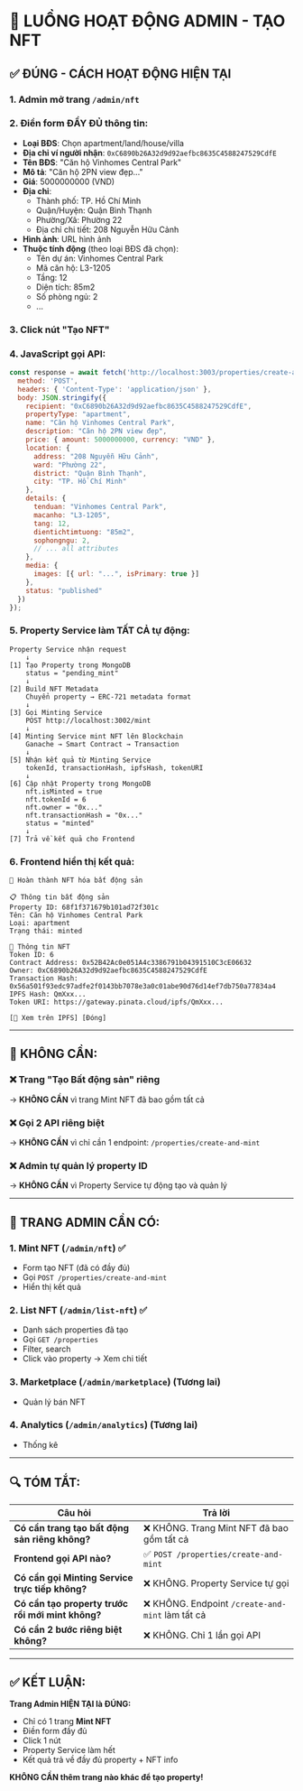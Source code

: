 # 🎯 LUỒNG HOẠT ĐỘNG ADMIN - TẠO NFT

## ✅ ĐÚNG - CÁCH HOẠT ĐỘNG HIỆN TẠI

### 1. Admin mở trang `/admin/nft`

### 2. Điền form **ĐẦY ĐỦ** thông tin:
- **Loại BĐS**: Chọn apartment/land/house/villa
- **Địa chỉ ví người nhận**: `0xC6890b26A32d9d92aefbc8635C4588247529CdfE`
- **Tên BĐS**: "Căn hộ Vinhomes Central Park"
- **Mô tả**: "Căn hộ 2PN view đẹp..."
- **Giá**: 5000000000 (VND)
- **Địa chỉ**:
  - Thành phố: TP. Hồ Chí Minh
  - Quận/Huyện: Quận Bình Thạnh
  - Phường/Xã: Phường 22
  - Địa chỉ chi tiết: 208 Nguyễn Hữu Cảnh
- **Hình ảnh**: URL hình ảnh
- **Thuộc tính động** (theo loại BĐS đã chọn):
  - Tên dự án: Vinhomes Central Park
  - Mã căn hộ: L3-1205
  - Tầng: 12
  - Diện tích: 85m2
  - Số phòng ngủ: 2
  - ...

### 3. Click nút **"Tạo NFT"**

### 4. JavaScript gọi API:

```javascript
const response = await fetch('http://localhost:3003/properties/create-and-mint', {
  method: 'POST',
  headers: { 'Content-Type': 'application/json' },
  body: JSON.stringify({
    recipient: "0xC6890b26A32d9d92aefbc8635C4588247529CdfE",
    propertyType: "apartment",
    name: "Căn hộ Vinhomes Central Park",
    description: "Căn hộ 2PN view đẹp",
    price: { amount: 5000000000, currency: "VND" },
    location: {
      address: "208 Nguyễn Hữu Cảnh",
      ward: "Phường 22",
      district: "Quận Bình Thạnh",
      city: "TP. Hồ Chí Minh"
    },
    details: {
      tenduan: "Vinhomes Central Park",
      macanho: "L3-1205",
      tang: 12,
      dientichtimtuong: "85m2",
      sophongngu: 2,
      // ... all attributes
    },
    media: {
      images: [{ url: "...", isPrimary: true }]
    },
    status: "published"
  })
});
```

### 5. Property Service làm TẤT CẢ tự động:

```
Property Service nhận request
    ↓
[1] Tạo Property trong MongoDB
    status = "pending_mint"
    ↓
[2] Build NFT Metadata
    Chuyển property → ERC-721 metadata format
    ↓
[3] Gọi Minting Service
    POST http://localhost:3002/mint
    ↓
[4] Minting Service mint NFT lên Blockchain
    Ganache → Smart Contract → Transaction
    ↓
[5] Nhận kết quả từ Minting Service
    tokenId, transactionHash, ipfsHash, tokenURI
    ↓
[6] Cập nhật Property trong MongoDB
    nft.isMinted = true
    nft.tokenId = 6
    nft.owner = "0x..."
    nft.transactionHash = "0x..."
    status = "minted"
    ↓
[7] Trả về kết quả cho Frontend
```

### 6. Frontend hiển thị kết quả:

```
🎉 Hoàn thành NFT hóa bất động sản

📋 Thông tin bất động sản
Property ID: 68f1f371679b101ad72f301c
Tên: Căn hộ Vinhomes Central Park
Loại: apartment
Trạng thái: minted

🎨 Thông tin NFT
Token ID: 6
Contract Address: 0x52B42Ac0e051A4c3386791b04391510C3cE06632
Owner: 0xC6890b26A32d9d92aefbc8635C4588247529CdfE
Transaction Hash: 0x56a501f93edc97adfe2f0143bb7078e3a0c01abe90d76d14ef7db750a77834a4
IPFS Hash: QmXxx...
Token URI: https://gateway.pinata.cloud/ipfs/QmXxx...

[🔗 Xem trên IPFS] [Đóng]
```

---

## 🚫 KHÔNG CẦN:

### ❌ Trang "Tạo Bất động sản" riêng
→ **KHÔNG CẦN** vì trang Mint NFT đã bao gồm tất cả

### ❌ Gọi 2 API riêng biệt
→ **KHÔNG CẦN** vì chỉ cần 1 endpoint: `/properties/create-and-mint`

### ❌ Admin tự quản lý property ID
→ **KHÔNG CẦN** vì Property Service tự động tạo và quản lý

---

## 📱 TRANG ADMIN CẦN CÓ:

### 1. **Mint NFT** (`/admin/nft`) ✅
- Form tạo NFT (đã có đầy đủ)
- Gọi `POST /properties/create-and-mint`
- Hiển thị kết quả

### 2. **List NFT** (`/admin/list-nft`) ✅
- Danh sách properties đã tạo
- Gọi `GET /properties`
- Filter, search
- Click vào property → Xem chi tiết

### 3. **Marketplace** (`/admin/marketplace`) (Tương lai)
- Quản lý bán NFT

### 4. **Analytics** (`/admin/analytics`) (Tương lai)
- Thống kê

---

## 🔍 TÓM TẮT:

| Câu hỏi | Trả lời |
|---------|---------|
| **Có cần trang tạo bất động sản riêng không?** | ❌ KHÔNG. Trang Mint NFT đã bao gồm tất cả |
| **Frontend gọi API nào?** | ✅ `POST /properties/create-and-mint` |
| **Có cần gọi Minting Service trực tiếp không?** | ❌ KHÔNG. Property Service tự gọi |
| **Có cần tạo property trước rồi mới mint không?** | ❌ KHÔNG. Endpoint `/create-and-mint` làm tất cả |
| **Có cần 2 bước riêng biệt không?** | ❌ KHÔNG. Chỉ 1 lần gọi API |

---

## ✅ KẾT LUẬN:

**Trang Admin HIỆN TẠI là ĐÚNG:**
- Chỉ có 1 trang **Mint NFT**
- Điền form đầy đủ
- Click 1 nút
- Property Service làm hết
- Kết quả trả về đầy đủ property + NFT info

**KHÔNG CẦN thêm trang nào khác để tạo property!**
